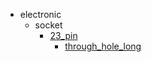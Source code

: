 * electronic
  * socket
    * [23_pin](electronic/socket/23_pin)
      * [through_hole_long](electronic/socket/23_pin/through_hole_long)
